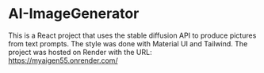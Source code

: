 # AI-ImageGenerator
This is a React project that uses the stable diffusion API to produce pictures from text prompts. The style was done with Material UI and Tailwind. The project was hosted on Render with the URL:
https://myaigen55.onrender.com/


